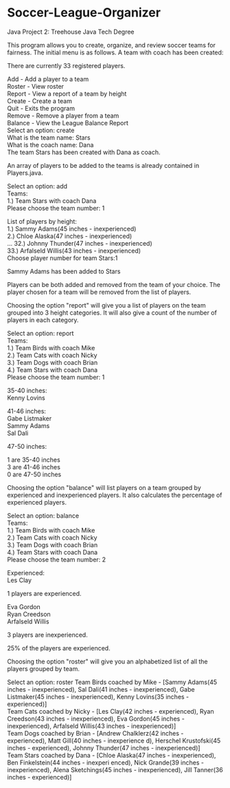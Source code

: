 # Soccer-League-Organizer
Java Project 2: Treehouse Java Tech Degree

This program allows you to create, organize, and review soccer teams for fairness.
The initial menu is as follows. A team with coach has been created:

There are currently 33 registered players.                                                             
                                                                                                       
Add - Add a player to a team                                                                           
Roster - View roster                                                                                   
Report - View a report of a team by height                                                             
Create - Create a team                                                                                 
Quit - Exits the program                                                                               
Remove - Remove a player from a team                                                                   
Balance - View the League Balance Report                                                               
Select an option: create                                                                               
What is the team name: Stars                                                                           
What is the coach name: Dana                                                                           
The team Stars has been created with Dana as coach.  

An array of players to be added to the teams is already contained in Players.java.

Select an option: add                                                                                  
Teams:                                                                                                 
1.)  Team Stars with coach Dana                                                                        
Please choose the team number: 1                                                                       
                                                                                                       
List of players by height:                                                                             
1.) Sammy Adams(45 inches - inexperienced)                                                             
2.) Chloe Alaska(47 inches - inexperienced)  
...
32.) Johnny Thunder(47 inches - inexperienced)                                                         
33.) Arfalseld Willis(43 inches - inexperienced)                                                       
Choose player number for team Stars:1                                                                                                      
                                                                                                       
Sammy Adams has been added to Stars 

Players can be both added and removed from the team of your choice. The player chosen for a team will be removed from the list of players. 

Choosing the option "report" will give you a list of players on the team grouped into 3 height categories. It will also give a count of the number of players in each category.

Select an option: report                                                                               
Teams:                                                                                                 
1.)  Team Birds with coach Mike                                                                        
2.)  Team Cats with coach Nicky                                                                        
3.)  Team Dogs with coach Brian                                                                        
4.)  Team Stars with coach Dana                                                                        
Please choose the team number: 1                                                                       
                                                                                                       
35-40 inches:                                                                                          
Kenny Lovins                                                                                           
                                                                                                       
41-46 inches:                                                                                          
Gabe Listmaker                                                                                         
Sammy Adams                                                                                            
Sal Dali                                                                                               
                                                                                                       
47-50 inches:                                                                                          
                                                                                                       
1 are 35-40 inches                                                                                     
3 are 41-46 inches                                                                                     
0 are 47-50 inches       

Choosing the option "balance" will list players on a team grouped by experienced and inexperienced players. It also calculates the percentage of experienced players.

Select an option: balance                                                                              
Teams:                                                                                                 
1.)  Team Birds with coach Mike                                                                        
2.)  Team Cats with coach Nicky                                                                        
3.)  Team Dogs with coach Brian                                                                        
4.)  Team Stars with coach Dana                                                                        
Please choose the team number: 2                                                                       
                                                                                                       
Experienced:                                                                                           
Les Clay                                                                                               
                                                                                                       
1 players are experienced.                                                                             
                                                                                                       
Eva Gordon                                                                                             
Ryan Creedson                                                                                          
Arfalseld Willis                                                                                       
                                                                                                       
3 players are inexperienced.                                                                           
                                                                                                       
25% of the players are experienced.

Choosing the option "roster" will give you an alphabetized list of all the players grouped by team.

Select an option: roster 
Team Birds coached by Mike - [Sammy Adams(45 inches - inexperienced), Sal Dali(41 inches - inexperienced), 
Gabe Listmaker(45 inches - inexperienced), Kenny Lovins(35 inches - experienced)]                          
Team Cats coached by Nicky - [Les Clay(42 inches - experienced), Ryan Creedson(43 inches - inexperienced), 
Eva Gordon(45 inches - inexperienced), Arfalseld Willis(43 inches - inexperienced)]                        
Team Dogs coached by Brian - [Andrew Chalklerz(42 inches - experienced), Matt Gill(40 inches - inexperience
d), Herschel Krustofski(45 inches - experienced), Johnny Thunder(47 inches - inexperienced)]               
Team Stars coached by Dana - [Chloe Alaska(47 inches - inexperienced), Ben Finkelstein(44 inches - inexperi
enced), Nick Grande(39 inches - inexperienced), Alena Sketchings(45 inches - inexperienced), Jill Tanner(36
 inches - experienced)]   

